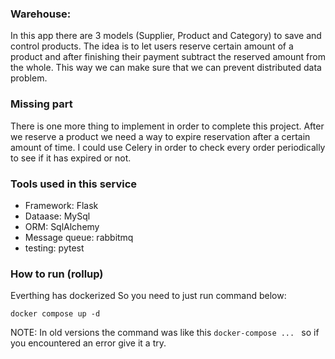 ### Warehouse:
In this app there are 3 models (Supplier, Product and Category) to save and control products. The idea is to let users reserve certain amount of a product and after finishing their payment subtract the reserved amount from the whole. This way we can make sure that we can prevent distributed data problem.

### Missing part
There is one more thing to implement in order to complete this project. After we reserve a product we need a way to expire reservation after a certain amount of time. I could use Celery in order to check every order periodically to see if it has expired or not.

### Tools used in this service

- Framework: Flask
- Dataase: MySql
- ORM: SqlAlchemy
- Message queue: rabbitmq
- testing: pytest

### How to run (rollup)
Everthing has dockerized So you need to just run command below:

```
docker compose up -d
```

NOTE: In old versions the command was like this ```docker-compose ... ``` so if you encountered an error give it a try.
